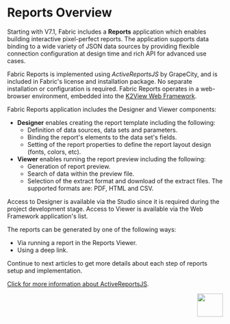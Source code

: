 # Reports Overview

Starting with V7.1, Fabric includes a **Reports** application which enables building interactive pixel-perfect reports. The application supports data binding to a wide variety of JSON data sources by providing flexible connection configuration at design time and rich API for advanced use cases.

Fabric Reports is implemented using *ActiveReportsJS* by GrapeCity, and is included in Fabric's license and installation package. No separate installation or configuration is required. Fabric Reports operates in a web-browser environment, embedded into the [K2View Web Framework](/articles/30_web_framework/01_web_framework_overview.md).  

Fabric Reports application includes the Designer and Viewer components:

* **Designer** enables creating the report template including the following: 
  - Definition of data sources, data sets and parameters.
  - Binding the report's elements to the data set's fields.
  - Setting of the report properties to define the report layout design (fonts, colors, etc). 
* **Viewer** enables running the report preview including the following:
  - Generation of report preview. 
  - Search of data within the preview file.
  - Selection of the extract format and download of the extract files. The supported formats are: PDF, HTML and CSV.

Access to Designer is available via the Studio since it is required during the project development stage. Access to Viewer is available via the Web Framework application's list.

The reports can be generated by one of the following ways: 

* Via running a report in the Reports Viewer.
* Using a deep link.

Continue to next articles to get more details about each step of reports setup and implementation.

[Click for more information about ActiveReportsJS](https://www.grapecity.com/activereportsjs/demos/).

[<img align="right" width="60" height="54" src="/articles/images/Next.png">](02_create_new_report.md) 
